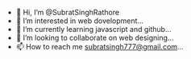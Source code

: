 - 👋 Hi, I’m @SubratSinghRathore
- 👀 I’m interested in web dovelopment...
- 🌱 I’m currently learning javascript and github...
- 💞️ I’m looking to collaborate on web designing...
- 📫 How to reach me subratsingh777@gmail.com...

<!---
SubratSinghRathore/SubratSinghRathore is a ✨ special ✨ repository because its `README.md` (this file) appears on your GitHub profile.
You can click the Preview link to take a look at your changes.
--->
